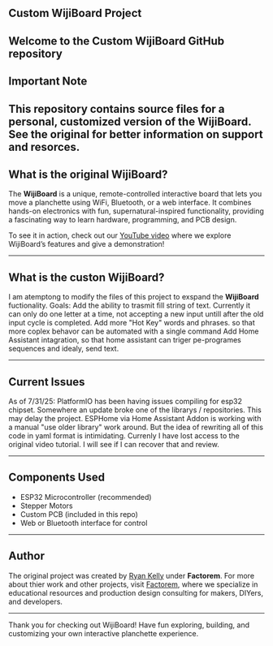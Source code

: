 ## Custom WijiBoard Project ##

Welcome to the **Custom WijiBoard** GitHub repository
---

## Important Note ##

This repository contains source files for a personal, customized version of the **WijiBoard**. See the original for better information on support and resorces.
---

## What is the original WijiBoard? ##

The **WijiBoard** is a unique, remote-controlled interactive board that lets you move a planchette using WiFi, Bluetooth, or a web interface. It combines hands-on electronics with fun, supernatural-inspired functionality, providing a fascinating way to learn hardware, programming, and PCB design.

To see it in action, check out our [YouTube video](https://youtu.be/cnTcyXp5cuc?si=UInx9ra7MZg4BWGi) where we explore WijiBoard’s features and give a demonstration!

---

## What is the custon WijiBoard? ##

I am atemptong to modify the files of this project to exspand the **WijiBoard** fuctionality.
Goals:
Add the ability to trasmit fill string of text. Currently it can only do one letter at a time, not accepting a new input untill after the old input cycle is completed.
Add more "Hot Key" words and phrases. so that more coplex behavor can be automated with a single command
Add Home Assistant intagration, so that home assistant can triger pe-programes sequences and idealy, send text.

---

## Current Issues ##
As of 7/31/25: 
PlatformIO has been having issues compiling for esp32 chipset. Somewhere an update broke one of the librarys / repositories. This may delay the project.
ESPHome via Home Assistant Addon is working with a manual "use older library" work around. But the idea of rewriting all of this code in yaml format is intimidating.
Currenly I have lost access to the original video tutorial. I will see if I can recover that and review.

---

## Components Used

- ESP32 Microcontroller (recommended)
- Stepper Motors
- Custom PCB (included in this repo)
- Web or Bluetooth interface for control

---

## Author

The original project was created by [Ryan Kelly](https://www.thebetterryankelly.com/) under **Factorem**. For more about thier work and other projects, visit [Factorem](https://factorem.io/), where we specialize in educational resources and production design consulting for makers, DIYers, and developers.

---

Thank you for checking out WijiBoard! Have fun exploring, building, and customizing your own interactive planchette experience.

